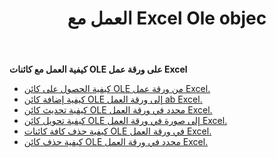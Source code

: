 ﻿---
title: العمل مع Excel Ole objec
second_title: Documen
linktitle: أوليوبجيكت
type: docs
url: /ar/oleobjects/
aliases: [/working-with-oleobjects/]
keywords: Get, add, delete, and update an OLE object in an Excel worksheet
description: يدعم Cloud REST Aspose.Cells الحصول على كائنات OLE وإضافتها وحذفها وتحديثها في ورقة عمل Excel. تدعم SDK أنواعًا مختلفة من لغات التطوير، بما في ذلك Android وGo وNodeJS وRuby وSwift.
weight: 100
kwords: Excel، Office السحابة، REST API، جدول بيانات، PDF، CSV، Json، Markdown، OleObjects
---
**كيفية العمل مع كائنات OLE على ورقة عمل Excel**

- [كيفية الحصول على كائن OLE من ورقة عمل Excel.](/cells/ar/oleobjects/get/)
- [كيفية إضافة كائن OLE إلى ورقة العمل ab Excel.](/cells/ar/oleobjects/add/)
- [كيفية تحديث كائن OLE محدد في ورقة العمل Excel.](/cells/ar/oleobjects/update/)
- [كيفية تحويل كائن OLE إلى صورة في ورقة العمل Excel.](/cells/ar/oleobjects/convert/)
- [كيفية حذف كافة كائنات OLE في ورقة العمل Excel.](/cells/ar/oleobjects/clear/)
- [كيفية حذف كائن OLE محدد في ورقة العمل Excel.](/cells/ar/oleobjects/delete/)

